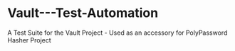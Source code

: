 # Vault---Test-Automation
A Test Suite for the Vault Project - Used as an accessory for PolyPassword Hasher Project

